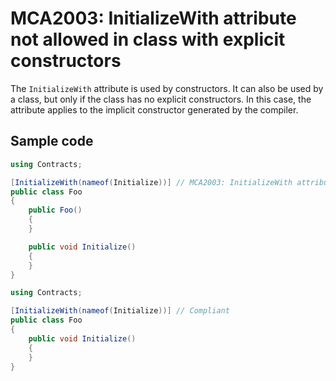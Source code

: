 # MCA2003: InitializeWith attribute not allowed in class with explicit constructors

The `InitializeWith` attribute is used by constructors. It can also be used by a class, but only if the class has no explicit constructors. In this case, the attribute applies to the implicit constructor generated by the compiler.

## Sample code

````csharp
using Contracts;

[InitializeWith(nameof(Initialize))] // MCA2003: InitializeWith attribute not allowed in class with explicit constructors
public class Foo
{
    public Foo()
    {
    }

    public void Initialize()
    {
    }
}
````

````csharp
using Contracts;

[InitializeWith(nameof(Initialize))] // Compliant
public class Foo
{
    public void Initialize()
    {
    }
}
````
